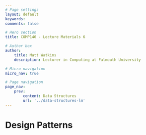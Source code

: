 ```yaml
---
# Page settings
layout: default
keywords:
comments: false

# Hero section
title: COMP140 - Lecture Materials 6

# Author box
author:
    title: Matt Watkins
    description: Lecturer in Computing at Falmouth University

# Micro navigation
micro_nav: true

# Page navigation
page_nav:
    prev:
        content: Data Structures
        url: '../data-structures-lm'
---
```


# Design Patterns
<!--stackedit_data:
eyJoaXN0b3J5IjpbLTIwMjgxODI5NjIsLTIxMzA2NTk5NTVdfQ
==
-->